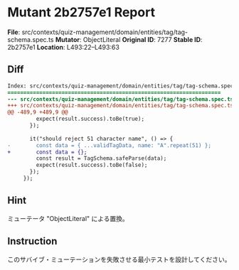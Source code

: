 # Mutant 2b2757e1 Report

**File**: src/contexts/quiz-management/domain/entities/tag/tag-schema.spec.ts
**Mutator**: ObjectLiteral
**Original ID**: 7277
**Stable ID**: 2b2757e1
**Location**: L493:22–L493:63

## Diff

```diff
Index: src/contexts/quiz-management/domain/entities/tag/tag-schema.spec.ts
===================================================================
--- src/contexts/quiz-management/domain/entities/tag/tag-schema.spec.ts	original
+++ src/contexts/quiz-management/domain/entities/tag/tag-schema.spec.ts	mutated #7277
@@ -489,9 +489,9 @@
         expect(result.success).toBe(true);
       });
 
       it("should reject 51 character name", () => {
-        const data = { ...validTagData, name: "A".repeat(51) };
+        const data = {};
         const result = TagSchema.safeParse(data);
         expect(result.success).toBe(false);
       });
     });
```

## Hint

ミューテータ "ObjectLiteral" による置換。

## Instruction

このサバイブ・ミューテーションを失敗させる最小テストを設計してください。
